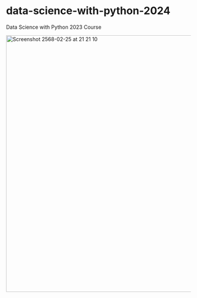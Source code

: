 # data-science-with-python-2024
Data Science with Python 2023 Course

<img width="700" alt="Screenshot 2568-02-25 at 21 21 10" src="https://github.com/user-attachments/assets/48f08243-2ab4-418f-aa20-d368b2c43397" />

